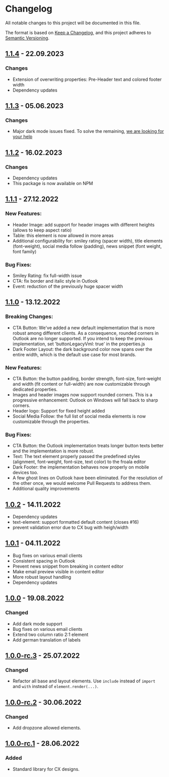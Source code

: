 # Changelog

All notable changes to this project will be documented in this file.

The format is based on [Keep a Changelog](https://keepachangelog.com/en/1.0.0/), and this project adheres
to [Semantic Versioning](https://semver.org/spec/v2.0.0.html).

## [1.1.4] - 22.09.2023

### Changes
* Extension of overwriting properties: Pre-Header text and colored footer width
* Dependency updates

[1.1.4]: https://github.com/bsi-software/bsi-cx-design-standard-library-email/releases/tag/1.1.4


## [1.1.3] - 05.06.2023

### Changes
* Major dark mode issues fixed. To solve the remaining, [we are looking for your help](https://github.com/bsi-software/bsi-cx-design-master-template-email/issues/26)

[1.1.3]: https://github.com/bsi-software/bsi-cx-design-standard-library-email/releases/tag/1.1.3


## [1.1.2] - 16.02.2023

### Changes
* Dependency updates
* This package is now available on NPM

[1.1.2]: https://github.com/bsi-software/bsi-cx-design-standard-library-email/releases/tag/1.1.2


## [1.1.1] - 27.12.2022

### New Features:
* Header Image: add support for header images with different heights (allows to keep aspect ratio)
* Table: this element is now allowed in more areas
* Additional configurability for: smiley rating (spacer width), title elements (font-weight), social media follow (padding), news snippet (font weight, font family)

### Bug Fixes:
* Smiley Rating: fix full-width issue
* CTA: fix border and italic style in Outlook
* Event: reduction of the previously huge spacer width

[1.1.1]: https://github.com/bsi-software/bsi-cx-design-standard-library-email/releases/tag/1.1.1


## [1.1.0] - 13.12.2022

### Breaking Changes:
* CTA Button: We've added a new default implementation that is more robust among different clients. As a consequence, rounded corners in Outlook are no longer supported. If you intend to keep the previous implementation, set 'buttonLegacyVml: true' in the properties.js
* Dark Footer Layout: the dark background color now spans over the entire width, which is the default use case for most brands.

### New Features:
* CTA Button: the button padding, border strength, font-size, font-weight and width (fit content or full-width) are now customizable through dedicated properties.
* Images and header images now support rounded corners. This is a progressive enhancement: Outlook on Windows will fall back to sharp corners.
* Header logo: Support for fixed height added
* Social Media Follow: the full list of social media elements is now customizable through the properties.

### Bug Fixes:
* CTA Button: the Outlook implementation treats longer button texts better and the implementation is more robust.
* Text: The text element properly passed the predefined styles (alignment, font-weight, font-size, text color) to the froala editor
* Dark Footer: the implementation behaves now properly on mobile devices too.
* A few ghost lines on Outlook have been eliminated. For the resolution of the other once, we would welcome Pull Requests to address them.
* Additional quality improvements

[1.1.0]: https://github.com/bsi-software/bsi-cx-design-standard-library-email/releases/tag/1.1.0


## [1.0.2] - 14.11.2022

* Dependency updates
* text-element: support formatted default content (closes #16)
* prevent validation error due to CX bug with heigh/width

[1.0.2]: https://github.com/bsi-software/bsi-cx-design-standard-library-email/releases/tag/1.0.2


## [1.0.1] - 04.11.2022

* Bug fixes on various email clients
* Consistent spacing in Outlook
* Prevent news snippet from breaking in content editor
* Make email preview visible in content editor
* More robust layout handling
* Dependency updates

[1.0.1]: https://github.com/bsi-software/bsi-cx-design-standard-library-email/releases/tag/1.0.1


## [1.0.0] - 19.08.2022

### Changed

* Add dark mode support
* Bug fixes on various email clients
* Extend two column ratio 2:1 element
* Add german translation of labels

[1.0.0]: https://github.com/bsi-software/bsi-cx-design-standard-library-email/releases/tag/1.0.0


## [1.0.0-rc.3] - 25.07.2022

### Changed

* Refactor all base and layout elements. Use `include` instead of `import` and `with` instead of `element.render(...)`.

[1.0.0-rc.3]: https://github.com/bsi-software/bsi-cx-design-standard-library-email/releases/tag/1.0.0-rc.3


## [1.0.0-rc.2] - 30.06.2022

### Changed

* Add dropzone allowed elements.

[1.0.0-rc.2]: https://github.com/bsi-software/bsi-cx-design-standard-library-email/releases/tag/1.0.0-rc.2


## [1.0.0-rc.1] - 28.06.2022

### Added

* Standard library for CX designs.

[1.0.0-rc.1]: https://github.com/bsi-software/bsi-cx-design-standard-library-email/releases/tag/1.0.0-rc.1
